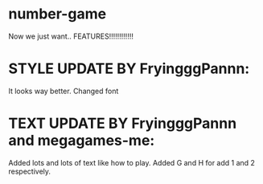 # number-game
Now we just want.. FEATURES!!!!!!!!!!!!
# STYLE UPDATE BY FryingggPannn:
It looks way better.
Changed font
# TEXT UPDATE BY FryingggPannn and megagames-me:
Added lots and lots of text like how to play.
Added G and H for add 1 and 2 respectively.
